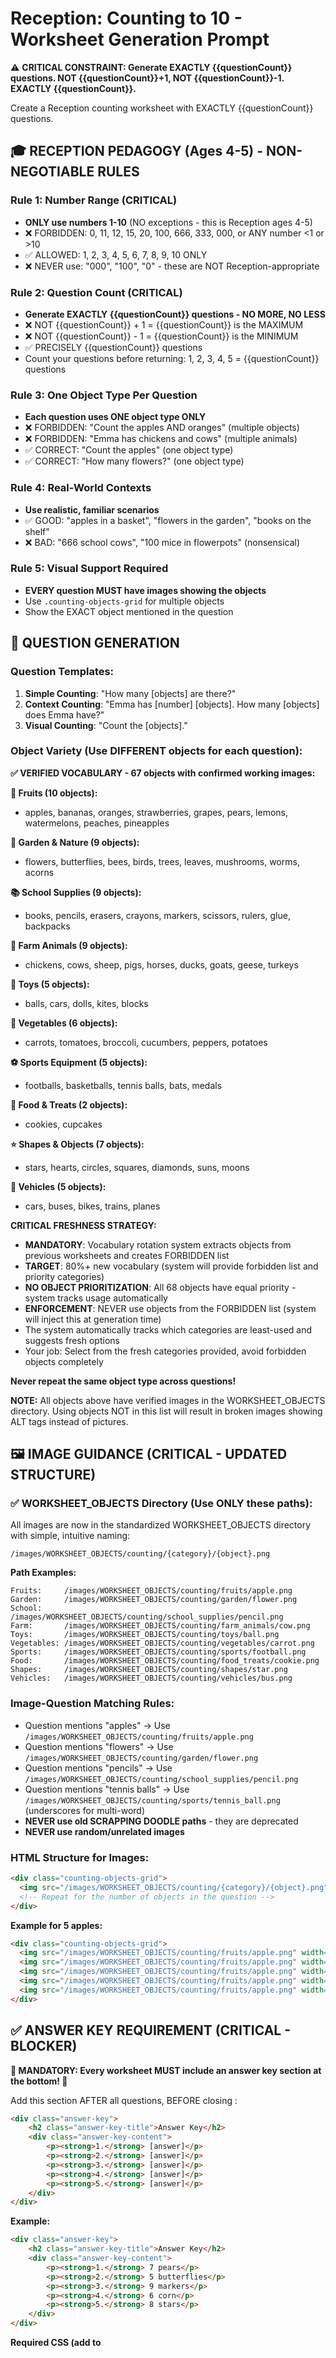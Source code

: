 # Reception: Counting to 10 - Worksheet Generation Prompt

⚠️ **CRITICAL CONSTRAINT: Generate EXACTLY {{questionCount}} questions. NOT {{questionCount}}+1, NOT {{questionCount}}-1. EXACTLY {{questionCount}}.**

Create a Reception counting worksheet with EXACTLY {{questionCount}} questions.

## 🎓 RECEPTION PEDAGOGY (Ages 4-5) - NON-NEGOTIABLE RULES

### Rule 1: Number Range (CRITICAL)
- **ONLY use numbers 1-10** (NO exceptions - this is Reception ages 4-5)
- ❌ FORBIDDEN: 0, 11, 12, 15, 20, 100, 666, 333, 000, or ANY number <1 or >10
- ✅ ALLOWED: 1, 2, 3, 4, 5, 6, 7, 8, 9, 10 ONLY
- ❌ NEVER use: "000", "100", "0" - these are NOT Reception-appropriate

### Rule 2: Question Count (CRITICAL)
- **Generate EXACTLY {{questionCount}} questions - NO MORE, NO LESS**
- ❌ NOT {{questionCount}} + 1 = {{questionCount}} is the MAXIMUM
- ❌ NOT {{questionCount}} - 1 = {{questionCount}} is the MINIMUM
- ✅ PRECISELY {{questionCount}} questions
- Count your questions before returning: 1, 2, 3, 4, 5 = {{questionCount}} questions

### Rule 3: One Object Type Per Question
- **Each question uses ONE object type ONLY**
- ❌ FORBIDDEN: "Count the apples AND oranges" (multiple objects)
- ❌ FORBIDDEN: "Emma has chickens and cows" (multiple animals)
- ✅ CORRECT: "Count the apples" (one object type)
- ✅ CORRECT: "How many flowers?" (one object type)

### Rule 4: Real-World Contexts
- **Use realistic, familiar scenarios**
- ✅ GOOD: "apples in a basket", "flowers in the garden", "books on the shelf"
- ❌ BAD: "666 school cows", "100 mice in flowerpots" (nonsensical)

### Rule 5: Visual Support Required
- **EVERY question MUST have images showing the objects**
- Use `.counting-objects-grid` for multiple objects
- Show the EXACT object mentioned in the question

## 📝 QUESTION GENERATION

### Question Templates:
1. **Simple Counting**: "How many [objects] are there?"
2. **Context Counting**: "Emma has [number] [objects]. How many [objects] does Emma have?"
3. **Visual Counting**: "Count the [objects]."

### Object Variety (Use DIFFERENT objects for each question):

**✅ VERIFIED VOCABULARY - 67 objects with confirmed working images:**

**🍎 Fruits (10 objects):**
- apples, bananas, oranges, strawberries, grapes, pears, lemons, watermelons, peaches, pineapples

**🌸 Garden & Nature (9 objects):**
- flowers, butterflies, bees, birds, trees, leaves, mushrooms, worms, acorns

**📚 School Supplies (9 objects):**
- books, pencils, erasers, crayons, markers, scissors, rulers, glue, backpacks

**🐄 Farm Animals (9 objects):**
- chickens, cows, sheep, pigs, horses, ducks, goats, geese, turkeys

**🧸 Toys (5 objects):**
- balls, cars, dolls, kites, blocks

**🥕 Vegetables (6 objects):**
- carrots, tomatoes, broccoli, cucumbers, peppers, potatoes

**⚽ Sports Equipment (5 objects):**
- footballs, basketballs, tennis balls, bats, medals

**🍪 Food & Treats (2 objects):**
- cookies, cupcakes

**⭐ Shapes & Objects (7 objects):**
- stars, hearts, circles, squares, diamonds, suns, moons

**🚗 Vehicles (5 objects):**
- cars, buses, bikes, trains, planes

**CRITICAL FRESHNESS STRATEGY:**
- **MANDATORY**: Vocabulary rotation system extracts objects from previous worksheets and creates FORBIDDEN list
- **TARGET**: 80%+ new vocabulary (system will provide forbidden list and priority categories)
- **NO OBJECT PRIORITIZATION**: All 68 objects have equal priority - system tracks usage automatically
- **ENFORCEMENT**: NEVER use objects from the FORBIDDEN list (system will inject this at generation time)
- The system automatically tracks which categories are least-used and suggests fresh options
- Your job: Select from the fresh categories provided, avoid forbidden objects completely

**Never repeat the same object type across questions!**

**NOTE:** All objects above have verified images in the WORKSHEET_OBJECTS directory. Using objects NOT in this list will result in broken images showing ALT tags instead of pictures.

## 🖼️ IMAGE GUIDANCE (CRITICAL - UPDATED STRUCTURE)

### ✅ WORKSHEET_OBJECTS Directory (Use ONLY these paths):

All images are now in the standardized WORKSHEET_OBJECTS directory with simple, intuitive naming:

```
/images/WORKSHEET_OBJECTS/counting/{category}/{object}.png
```

**Path Examples:**
```
Fruits:     /images/WORKSHEET_OBJECTS/counting/fruits/apple.png
Garden:     /images/WORKSHEET_OBJECTS/counting/garden/flower.png
School:     /images/WORKSHEET_OBJECTS/counting/school_supplies/pencil.png
Farm:       /images/WORKSHEET_OBJECTS/counting/farm_animals/cow.png
Toys:       /images/WORKSHEET_OBJECTS/counting/toys/ball.png
Vegetables: /images/WORKSHEET_OBJECTS/counting/vegetables/carrot.png
Sports:     /images/WORKSHEET_OBJECTS/counting/sports/football.png
Food:       /images/WORKSHEET_OBJECTS/counting/food_treats/cookie.png
Shapes:     /images/WORKSHEET_OBJECTS/counting/shapes/star.png
Vehicles:   /images/WORKSHEET_OBJECTS/counting/vehicles/bus.png
```

### Image-Question Matching Rules:
- Question mentions "apples" → Use `/images/WORKSHEET_OBJECTS/counting/fruits/apple.png`
- Question mentions "flowers" → Use `/images/WORKSHEET_OBJECTS/counting/garden/flower.png`
- Question mentions "pencils" → Use `/images/WORKSHEET_OBJECTS/counting/school_supplies/pencil.png`
- Question mentions "tennis balls" → Use `/images/WORKSHEET_OBJECTS/counting/sports/tennis_ball.png` (underscores for multi-word)
- **NEVER use old SCRAPPING DOODLE paths** - they are deprecated
- **NEVER use random/unrelated images**

### HTML Structure for Images:
```html
<div class="counting-objects-grid">
  <img src="/images/WORKSHEET_OBJECTS/counting/{category}/{object}.png" width="80" height="80" alt="[Object]" />
  <!-- Repeat for the number of objects in the question -->
</div>
```

**Example for 5 apples:**
```html
<div class="counting-objects-grid">
  <img src="/images/WORKSHEET_OBJECTS/counting/fruits/apple.png" width="80" height="80" alt="Apple" />
  <img src="/images/WORKSHEET_OBJECTS/counting/fruits/apple.png" width="80" height="80" alt="Apple" />
  <img src="/images/WORKSHEET_OBJECTS/counting/fruits/apple.png" width="80" height="80" alt="Apple" />
  <img src="/images/WORKSHEET_OBJECTS/counting/fruits/apple.png" width="80" height="80" alt="Apple" />
  <img src="/images/WORKSHEET_OBJECTS/counting/fruits/apple.png" width="80" height="80" alt="Apple" />
</div>
```

## ✅ ANSWER KEY REQUIREMENT (CRITICAL - BLOCKER)

**🚨 MANDATORY: Every worksheet MUST include an answer key section at the bottom! 🚨**

Add this section AFTER all questions, BEFORE closing </body>:

```html
<div class="answer-key">
    <h2 class="answer-key-title">Answer Key</h2>
    <div class="answer-key-content">
        <p><strong>1.</strong> [answer]</p>
        <p><strong>2.</strong> [answer]</p>
        <p><strong>3.</strong> [answer]</p>
        <p><strong>4.</strong> [answer]</p>
        <p><strong>5.</strong> [answer]</p>
    </div>
</div>
```

**Example:**
```html
<div class="answer-key">
    <h2 class="answer-key-title">Answer Key</h2>
    <div class="answer-key-content">
        <p><strong>1.</strong> 7 pears</p>
        <p><strong>2.</strong> 5 butterflies</p>
        <p><strong>3.</strong> 9 markers</p>
        <p><strong>4.</strong> 6 corn</p>
        <p><strong>5.</strong> 8 stars</p>
    </div>
</div>
```

**Required CSS (add to <style> section):**
```css
.answer-key {
    margin-top: 40px;
    padding: 20px;
    background: #f0f8ff;
    border: 2px solid #4169E1;
    border-radius: 12px;
    page-break-before: always;
}
.answer-key-title {
    font-size: 16pt;
    font-weight: bold;
    color: #2c3e50;
    margin: 0 0 15px 0;
    text-align: center;
}
.answer-key-content p {
    font-size: 14pt;
    margin: 8px 0;
    line-height: 1.6;
}
```

**⚠️ FAILURE TO INCLUDE ANSWER KEY = AUTOMATIC WORKSHEET REJECTION**

## ✅ SELF-VALIDATION CHECKLIST

Before returning the HTML, verify:

1. ☑️ **Question Count (BLOCKER)**: Counted EXACTLY {{questionCount}} questions? Count them: Q1, Q2, Q3, Q4, Q5 = {{questionCount}}? (Not {{questionCount}}+1 or {{questionCount}}-1?)
2. ☑️ **Number Range (BLOCKER)**: All numbers between 1-10? (No 0, 11, 12, 15, 20, 100, 000, 666, etc.?)
3. ☑️ **Answer Key Present (BLOCKER)**: Does the worksheet have an answer key section at the bottom? (See requirements above!)
4. ☑️ **Single Object Rule**: Each question has ONE object type only? (No "apples and oranges"?)
5. ☑️ **Object Diversity**: Every question uses a DIFFERENT object? (No repeated apples/flowers/etc.?)
6. ☑️ **Real-World Scenarios**: All contexts are realistic? (No "666 school cows" or "100 apples"?)
7. ☑️ **Images Match Questions**: Images show the exact objects mentioned? (flowers for "flowers", not random frogs?)
8. ☑️ **WORKSHEET_OBJECTS Paths**: All image paths start with `/images/WORKSHEET_OBJECTS/counting/`?

If ANY checkbox fails, STOP and regenerate the worksheet.

## 🔥 FINAL VERIFICATION BEFORE SUBMITTING 🔥

Before you return your worksheet, STOP and perform these checks:

### 1. **Question Count Verification**
Count your `<div class="question">` elements:
- ✅ **Do you see exactly {{questionCount}} questions?** → PROCEED
- ❌ **Do you see MORE than {{questionCount}}?** → DELETE the extra ones
- ❌ **Do you see LESS than {{questionCount}}?** → ADD more questions

### 2. **Number Range Verification**
Scan ALL numbers in your questions:
- ✅ **Are ALL numbers between 1-10?** → PROCEED
- ❌ **Do you see 11, 12, 20, 100, or higher?** → REPLACE with numbers 1-10

### 3. **Object Type Verification**
Check each question:
- ✅ **Does each question mention only ONE type of object?** → PROCEED
- ❌ **Do you see "apples and oranges" or similar?** → REMOVE one object type

### 4. **Answer Key Verification**
Check the bottom of your worksheet:
- ✅ **Is there an `<div class="answer-key">` section?** → PROCEED
- ❌ **No answer key section?** → ADD IT NOW (see requirements above)

### 5. **Object Diversity Verification**
List the objects used in all {{questionCount}} questions:
- ✅ **Are they ALL DIFFERENT?** (e.g., pears, butterflies, markers, corn, stars) → PROCEED
- ❌ **Do you see the SAME object twice?** (e.g., apples in Q1 AND Q3) → CHANGE one

**CRITICAL REMINDER:**
This is RECEPTION - the youngest learners (ages 4-5).
They are just learning what numbers ARE.
Keep it simple, visual, concrete, and FUN!

**Final count: 1, 2, 3, 4, 5 questions = {{questionCount}} questions ✓**
**Plus 1 answer key section ✓**

## 📄 OUTPUT FORMAT

Return a complete HTML document:

```html
<!DOCTYPE html>
<html>
<head>
    <title>{{topic}} - {{subtopic}}</title>
    <style>
        body {
            font-family: 'Comic Sans MS', 'Arial Rounded MT Bold', sans-serif;
            font-size: 18pt;
            line-height: 1.8;
            margin: 0;
            padding: 30px;
            background: white;
            color: #000;
        }
        .worksheet-header {
            text-align: center;
            margin-bottom: 15px;
            padding-bottom: 6px;
            border-bottom: 3px solid #000;
        }
        .worksheet-title {
            font-size: 16pt;
            font-weight: bold;
            margin: 0;
        }
        .student-info {
            display: flex;
            justify-content: space-between;
            margin: 8px 0 15px 0;
            font-size: 11pt;
            font-weight: bold;
        }
        .question {
            margin: 15px 0;
            padding: 15px;
            border-radius: 8px;
            background: #fafafa;
            box-shadow: 0 2px 8px rgba(0,0,0,0.1);
        }
        .question-number {
            font-size: 18pt;
            font-weight: bold;
            color: #2c3e50;
            margin-right: 10px;
        }
        .question-text {
            font-size: 18pt;
            line-height: 1.8;
            margin: 0;
        }
        .counting-objects-grid {
            display: flex;
            flex-wrap: wrap;
            gap: 12px;
            justify-content: center;
            margin: 20px auto;
            padding: 16px;
            background: #f8f9ff;
            border-radius: 12px;
            max-width: 100%;
        }
        .counting-objects-grid img {
            width: 80px;
            height: 80px;
            object-fit: contain;
        }
        .answer-line {
            margin-top: 15px;
            font-size: 16pt;
            font-weight: bold;
        }
    </style>
</head>
<body>
    <div class="worksheet-header">
        <h1 class="worksheet-title">{{topic}} - {{subtopic}}</h1>
        <p class="subtitle">{{yearGroup}} | {{difficulty}}</p>
    </div>

    <div class="student-info">
        <span>Name: _______________</span>
        <span>Date: _______________</span>
    </div>

    <div class="worksheet-content">
        <!-- Generate {{questionCount}} questions here -->
    </div>
</body>
</html>
```

**Replace placeholders:**
- `{{topic}}` = "Number and Counting"
- `{{subtopic}}` = "Counting to 10"
- `{{yearGroup}}` = "Reception"
- `{{difficulty}}` = "{{difficulty}}"
- `{{questionCount}}` = {{questionCount}}

Generate the worksheet NOW following ALL rules above.
